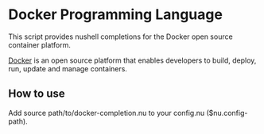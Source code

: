 # Docker Programming Language

This script provides nushell completions for the Docker open source container platform.

[Docker](https://www.docker.com/) is an open source platform that enables developers to build, deploy, run, update and manage containers.

## How to use

Add source path/to/docker-completion.nu to your config.nu ($nu.config-path).